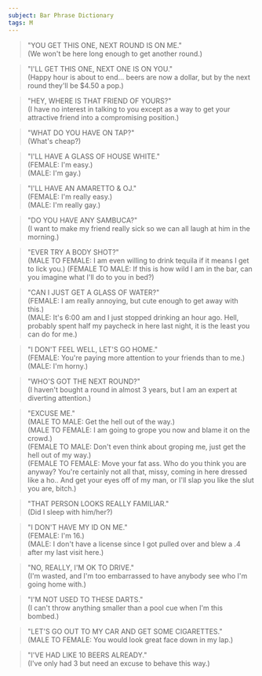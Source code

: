 ```yaml
---
subject: Bar Phrase Dictionary
tags: M
---
```

> "YOU GET THIS ONE, NEXT ROUND IS ON ME."  
(We won't be here long enough to get another round.)

> "I'LL GET THIS ONE, NEXT ONE IS ON YOU."  
(Happy hour is about to end... beers are now a dollar, but by the next round they'll be $4.50 a pop.)

> "HEY, WHERE IS THAT FRIEND OF YOURS?"  
(I have no interest in talking to you except as a way to get your attractive friend into a compromising position.)

> "WHAT DO YOU HAVE ON TAP?"  
(What's cheap?)

> "I'LL HAVE A GLASS OF HOUSE WHITE."  
(FEMALE: I'm easy.)  
(MALE: I'm gay.)

> "I'LL HAVE AN AMARETTO & OJ."  
(FEMALE: I'm really easy.)  
(MALE: I'm really gay.)

> "DO YOU HAVE ANY SAMBUCA?"  
(I want to make my friend really sick so we can all laugh at him in the morning.)

> "EVER TRY A BODY SHOT?"  
(MALE TO FEMALE: I am even willing to drink tequila if it means I get to lick you.)
(FEMALE TO MALE: If this is how wild I am in the bar, can you imagine what I'll do to you in bed?)

> "CAN I JUST GET A GLASS OF WATER?"  
(FEMALE: I am really annoying, but cute enough to get away with this.)  
(MALE: It's 6:00 am and I just stopped drinking an hour ago. Hell, probably spent half my paycheck in here last night, it is the least you can do for me.)

> "I DON'T FEEL WELL, LET'S GO HOME."  
(FEMALE: You're paying more attention to your friends than to me.)
(MALE: I'm horny.)

> "WHO'S GOT THE NEXT ROUND?"  
(I haven't bought a round in almost 3 years, but I am an expert at diverting attention.)

> "EXCUSE ME."  
(MALE TO MALE: Get the hell out of the way.)  
(MALE TO FEMALE: I am going to grope you now and blame it on the crowd.)  
(FEMALE TO MALE: Don't even think about groping me, just get the hell out of my way.)  
(FEMALE TO FEMALE: Move your fat ass. Who do you think you are anyway? You're certainly not all that, missy, coming in here dressed like a ho.. And get your eyes off of my man, or I'll slap you like the slut you are, bitch.)

> "THAT PERSON LOOKS REALLY FAMILIAR."  
(Did I sleep with him/her?)

> "I DON'T HAVE MY ID ON ME."  
(FEMALE: I'm 16.)  
(MALE: I don't have a license since I got pulled over and blew a .4 after my last visit here.)

> "NO, REALLY, I'M OK TO DRIVE."  
(I'm wasted, and I'm too embarrassed to have anybody see who I'm going home with.)

> "I'M NOT USED TO THESE DARTS."  
(I can't throw anything smaller than a pool cue when I'm this bombed.)

> "LET'S GO OUT TO MY CAR AND GET SOME CIGARETTES."  
(MALE TO FEMALE: You would look great face down in my lap.)

> "I'VE HAD LIKE 10 BEERS ALREADY."  
(I've only had 3 but need an excuse to behave this way.)
